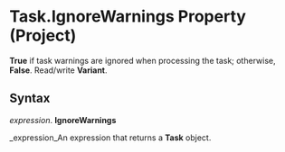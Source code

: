 
# Task.IgnoreWarnings Property (Project)

 **True** if task warnings are ignored when processing the task; otherwise, **False**. Read/write  **Variant**.


## Syntax

 _expression_. **IgnoreWarnings**

 _expression_An expression that returns a  **Task** object.

